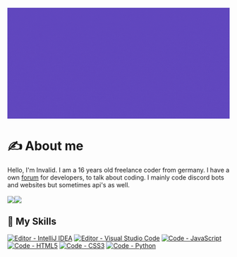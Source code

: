 [![Header](https://github.com/invaliduser231/invaliduser231/blob/17d8fc33abb9b04791b01b8caa39c9a952b54500/banner.gif "Header")](https://invalid-studios.tech/)

# ✍️ About me

Hello, I'm Invalid. I am a 16 years old freelance coder from germany. I have a own [forum](https://invalid-studios.tech) for developers, to talk about coding. I mainly code discord bots and websites but sometimes api's as well.

<img align="center" src="https://github-readme-stats.vercel.app/api/?username=invaliduser231&theme=tokyonight" /><img align="center" src="https://github-readme-stats.vercel.app/api/top-langs/?username=invaliduser231&theme=tokyonight" /> 

## 🔧 My Skills
[![Editor - IntelliJ IDEA](https://img.shields.io/badge/Editor-IntelliJ_IDEA-2ea44f?style=for-the-badge&logo=IntelliJ+IDEA)](https://)
[![Editor - Visual Studio Code](https://img.shields.io/badge/Editor-Visual_Studio_Code-2ea44f?style=for-the-badge&logo=Visual+Studio+Code)](https://)
[![Code - JavaScript](https://img.shields.io/badge/Code-JavaScript-2ea44f?style=for-the-badge&logo=JavaScript)](https://)
[![Code - HTML5](https://img.shields.io/badge/Code-HTML5-2ea44f?style=for-the-badge&logo=HTML5&logoColor=%23fff)](https://)
[![Code - CSS3](https://img.shields.io/badge/Code-CSS3-2ea44f?style=for-the-badge&logo=CSS3&logoColor=%23fff)](https://)
[![Code - Python](https://img.shields.io/badge/Code-Python-2ea44f?style=for-the-badge&logo=Python&logoColor=%23fff)](https://)
